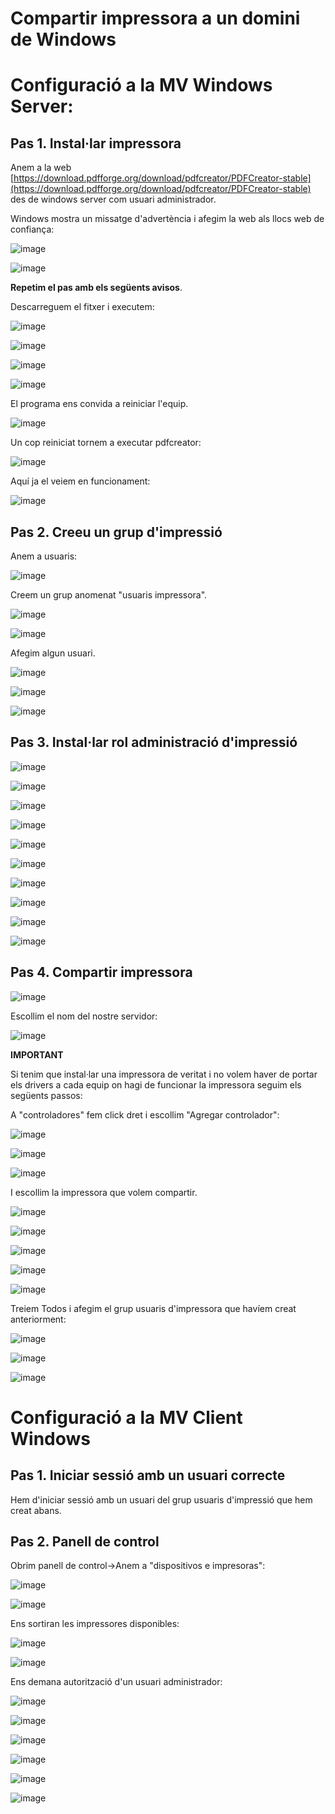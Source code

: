 # Compartir impressora a un domini de Windows

# Configuració a la MV Windows Server:

## Pas 1. Instal·lar impressora

Anem a la web [https://download.pdfforge.org/download/pdfcreator/PDFCreator-stable](https://download.pdfforge.org/download/pdfcreator/PDFCreator-stable) des de windows server com usuari administrador.

Windows mostra un missatge d'advertència i afegim la web als llocs web de confiança:

![image](https://github.com/XaSaFa/MP04/assets/110727546/8cac6821-8d22-4a18-86ea-200673f23e90)

![image](https://github.com/XaSaFa/MP04/assets/110727546/bbaf3772-186c-4125-a4f4-6f1745f6605e)

**Repetim el pas amb els següents avisos**.

Descarreguem el fitxer i executem:

![image](https://github.com/XaSaFa/MP04/assets/110727546/d9336c7f-fd33-42b6-ab22-3b7863beaabc)

![image](https://github.com/XaSaFa/MP04/assets/110727546/9a96f4d5-3847-4724-b305-2ca1c7c6f48d)

![image](https://github.com/XaSaFa/MP04/assets/110727546/717c4f87-46c0-4083-998c-f0bcdcb15122)

![image](https://github.com/XaSaFa/MP04/assets/110727546/abbd8cc4-5b26-4a02-a32a-65c70847225f)

El programa ens convida a reiniciar l'equip.

![image](https://github.com/XaSaFa/MP04/assets/110727546/d2023206-dc51-42b4-b4cd-96f1c3777339)

Un cop reiniciat tornem a executar pdfcreator:

![image](https://github.com/XaSaFa/MP04/assets/110727546/350883ee-9dfe-4991-84ec-3cb38c79fbf9)

Aquí ja el veiem en funcionament:

![image](https://github.com/XaSaFa/MP04/assets/110727546/68eb700b-25d3-4fd7-a0d7-e3fa69fba1c6)

## Pas 2. Creeu un grup d'impressió

Anem a usuaris:

![image](https://github.com/XaSaFa/MP04/assets/110727546/abd9d8f2-d64d-470c-8095-7f3efe9bd171)

Creem un grup anomenat "usuaris impressora".

![image](https://github.com/XaSaFa/MP04/assets/110727546/0d7f26ea-45b0-4c02-a1d8-cc9d59240c3e)

![image](https://github.com/XaSaFa/MP04/assets/110727546/cd5c0dff-54fc-43c1-9b99-ec4f90066d63)

Afegim algun usuari.

![image](https://github.com/XaSaFa/MP04/assets/110727546/7db9ae4c-25c5-48b0-b2de-31de02fa390b)

![image](https://github.com/XaSaFa/MP04/assets/110727546/b82ebe47-b349-448e-803a-c542a1f388e1)

![image](https://github.com/XaSaFa/MP04/assets/110727546/48fb26d6-a452-44a1-9765-8a4bd2edc2ef)

## Pas 3. Instal·lar rol administració d'impressió

![image](https://github.com/XaSaFa/MP04/assets/110727546/a9481c38-16e2-4d0b-9815-7437b892da49)

![image](https://github.com/XaSaFa/MP04/assets/110727546/be600e7e-919d-45f6-9d29-dcb3dd3c4a74)

![image](https://github.com/XaSaFa/MP04/assets/110727546/883109f1-48c0-4da3-8336-b6687822db39)

![image](https://github.com/XaSaFa/MP04/assets/110727546/d9921a2a-a9fe-4017-8b00-914b125576dc)

![image](https://github.com/XaSaFa/MP04/assets/110727546/4f9ed327-aade-4e3f-8a8d-5cd62c7725cb)

![image](https://github.com/XaSaFa/MP04/assets/110727546/e74bbaa2-2032-4c5f-a112-1f32a984b33f)

![image](https://github.com/XaSaFa/MP04/assets/110727546/385f74f7-16d5-499d-8ea1-c18d1a6ecf6b)

![image](https://github.com/XaSaFa/MP04/assets/110727546/29e94456-83e2-4e60-916c-fcfe7108822f)

![image](https://github.com/XaSaFa/MP04/assets/110727546/95a9643b-490c-46f8-83be-8a92c61bbd29)

![image](https://github.com/XaSaFa/MP04/assets/110727546/43225996-9b7e-4b1d-94c0-58bac4c1c0ac)

## Pas 4. Compartir impressora

![image](https://github.com/XaSaFa/MP04/assets/110727546/75dc47b8-ad0e-4576-a73c-55c53934ac78)

Escollim el nom del nostre servidor:

![image](https://github.com/XaSaFa/MP04/assets/110727546/6f215200-db51-4ac7-990f-586386ee210e)

**IMPORTANT**

Si tenim que instal·lar una impressora de veritat i no volem haver de portar els drivers a cada equip on hagi de funcionar la impressora seguim els següents passos:

A "controladores" fem click dret i escollim "Agregar controlador":

![image](https://github.com/XaSaFa/MP04/assets/110727546/360a3814-7ae3-4a5b-858e-c740b7f06a31)

![image](https://github.com/XaSaFa/MP04/assets/110727546/ca16c80c-2f50-401f-8b76-a846b453757d)

![image](https://github.com/XaSaFa/MP04/assets/110727546/cfd8cfd8-2c21-4c93-ab3a-4bf7185ac8a4)

I escollim la impressora que volem compartir.

![image](https://github.com/XaSaFa/MP04/assets/110727546/174b8440-7cf6-43df-8e30-015576ad9bba)

![image](https://github.com/XaSaFa/MP04/assets/110727546/caeb5bad-4d8c-444d-a410-aeecb01e7ce6)

![image](https://github.com/XaSaFa/MP04/assets/110727546/220bb8f6-9ed4-4926-8668-f6986cff8531)

![image](https://github.com/XaSaFa/MP04/assets/110727546/096544ba-8cec-45d0-a0b5-6bb7da1740b3)

![image](https://github.com/XaSaFa/MP04/assets/110727546/0463b93c-5051-44a4-bcfb-4b63dd769219)

Treiem Todos i afegim el grup usuaris d'impressora que havíem creat anteriorment:

![image](https://github.com/XaSaFa/MP04/assets/110727546/4829775e-d658-41c8-9a80-9eaaa18efe06)

![image](https://github.com/XaSaFa/MP04/assets/110727546/ce1869ce-3f1d-44cc-9165-ed7532be0d0d)

![image](https://github.com/XaSaFa/MP04/assets/110727546/558b28ff-bd47-4032-86f7-2198117ff2d6)

# Configuració a la MV Client Windows

## Pas 1. Iniciar sessió amb un usuari correcte

Hem d'iniciar sessió amb un usuari del grup usuaris d'impressió que hem creat abans.

## Pas 2. Panell de control

Obrim panell de control->Anem a "dispositivos e impresoras":

![image](https://github.com/XaSaFa/MP04/assets/110727546/a738a8f2-4cca-46c5-847c-54e7229dd269)

![image](https://github.com/XaSaFa/MP04/assets/110727546/af8deaa0-26d6-4b6e-8795-e2c4851f754a)

Ens sortiran les impressores disponibles:

![image](https://github.com/XaSaFa/MP04/assets/110727546/037c543f-b417-46c9-ba32-19c83706d494)

![image](https://github.com/XaSaFa/MP04/assets/110727546/64bba22f-4807-4a76-954b-fef1f6705d18)

Ens demana autorització d'un usuari administrador:

![image](https://github.com/XaSaFa/MP04/assets/110727546/bfc510d7-4fba-45fc-9ca4-c4872c3168b5)

![image](https://github.com/XaSaFa/MP04/assets/110727546/770bc735-7aa9-4018-a0ac-e4ae7c817f85)

![image](https://github.com/XaSaFa/MP04/assets/110727546/5c16ac6b-bbf8-4e2e-a244-0677ffadd9a7)

![image](https://github.com/XaSaFa/MP04/assets/110727546/a42295fd-f2d0-4036-ad77-2223cb3c8b7c)

![image](https://github.com/XaSaFa/MP04/assets/110727546/70e63285-ac4f-4d0c-ade4-0a4e0afae470)

![image](https://github.com/XaSaFa/MP04/assets/110727546/44566d62-c6a5-4eda-8c51-f6dcd6c8e175)

